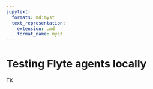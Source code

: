 ```yaml
---
jupytext:
  formats: md:myst
  text_representation:
    extension: .md
    format_name: myst
---
```


# Testing Flyte agents locally

TK